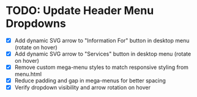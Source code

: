 # TODO: Update Header Menu Dropdowns

- [x] Add dynamic SVG arrow to "Information For" button in desktop menu (rotate on hover)
- [x] Add dynamic SVG arrow to "Services" button in desktop menu (rotate on hover)
- [x] Remove custom mega-menu styles to match responsive styling from menu.html
- [x] Reduce padding and gap in mega-menus for better spacing
- [x] Verify dropdown visibility and arrow rotation on hover

